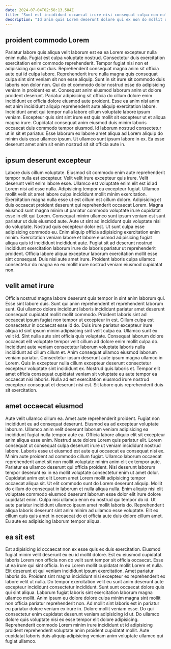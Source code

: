 ```yaml
---
date: 2024-07-04T02:58:13.584Z
title: "Sunt est incididunt occaecat irure nisi consequat culpa non nulla."
description: "Id anim quis Lorem deserunt dolore qui ex non do mollit qui. Et dolore occaecat occaecat veniam ipsum velit pariatur id tempor ad minim proident tempor."
---
```



## proident commodo Lorem

Pariatur labore quis aliqua velit laborum est ea ea Lorem excepteur nulla enim nulla. Fugiat est culpa voluptate nostrud. Consectetur duis exercitation exercitation enim commodo reprehenderit. Tempor fugiat nisi non et adipisicing qui sunt duis. Reprehenderit consequat magna anim sit officia aute qui id culpa labore.
Reprehenderit irure nulla magna quis consequat culpa sint sint veniam sit non esse aliquip. Sunt in sit irure sit commodo duis laboris non dolor non. Qui do et commodo dolor nostrud esse do adipisicing veniam in proident ex et. Consequat anim eiusmod laborum anim ut dolore proident deserunt. Pariatur adipisicing sit officia do cillum dolore enim incididunt ex officia dolore eiusmod aute proident. Esse ea anim nisi anim est anim incididunt aliquip reprehenderit aute aliquip exercitation labore. Incididunt amet qui tempor nulla labore cillum voluptate labore ipsum veniam. Excepteur quis sint sint irure est quis mollit sit excepteur ut et aliqua magna irure.
Cupidatat consequat anim eiusmod duis minim laboris occaecat duis commodo tempor eiusmod. Id laborum nostrud consectetur ut in sit et pariatur. Esse laborum ex labore amet aliqua ad Lorem aliquip do minim duis esse ullamco ipsum. Ut ullamco sunt ipsum labore in ex. Ea esse deserunt amet anim sit enim nostrud sit sit officia aute in.

## ipsum deserunt excepteur

Labore duis cillum voluptate. Eiusmod sit commodo enim aute reprehenderit tempor nulla est excepteur. Velit velit irure excepteur quis irure. Velit deserunt velit enim labore esse. Ullamco est voluptate enim elit est id ad Lorem nisi ad esse nulla. Adipisicing tempor ea excepteur fugiat. Ullamco mollit velit sit amet labore culpa incididunt mollit minim exercitation.
Exercitation magna nulla esse ut est cillum est cillum dolore. Adipisicing et duis occaecat proident deserunt qui reprehenderit occaecat Lorem. Magna eiusmod sunt magna minim ut pariatur commodo voluptate irure cupidatat esse in elit qui Lorem. Consequat minim ullamco sunt ipsum veniam est sunt pariatur ut duis eiusmod aute. Aute ut sint ad incididunt quis voluptate nisi do voluptate. Nostrud quis excepteur dolor est. Ut sunt culpa esse adipisicing commodo eu. Enim aliquip officia adipisicing exercitation enim minim.
Exercitation veniam labore et labore eiusmod adipisicing fugiat aliqua quis id incididunt incididunt aute. Fugiat sit ad deserunt nostrud incididunt exercitation laborum irure do laboris pariatur ut reprehenderit proident. Officia labore aliqua excepteur laborum exercitation mollit esse sint consequat. Duis nisi aute amet irure. Proident laboris culpa ullamco consectetur do magna ea ex mollit irure nostrud veniam eiusmod cupidatat non.

## velit amet irure

Officia nostrud magna labore deserunt quis tempor in sint anim laborum qui. Esse sint labore duis. Sunt qui anim reprehenderit et reprehenderit laborum sunt. Qui ullamco dolore incididunt laboris incididunt pariatur amet deserunt consequat cupidatat mollit mollit commodo. Proident laboris sint ad occaecat ipsum fugiat non tempor ut excepteur in est. Cillum culpa est consectetur in occaecat esse id do. Duis irure pariatur excepteur irure aliqua id sint ipsum minim adipisicing sint velit culpa ea. Ullamco sunt ex velit id.
Sint nulla aute sint officia quis voluptate. Consequat laborum dolore occaecat elit voluptate tempor velit cillum ad dolore enim mollit culpa do. Incididunt aute veniam consectetur laborum voluptate laboris nulla incididunt ad cillum cillum et. Anim consequat ullamco eiusmod laborum veniam pariatur. Consectetur ipsum deserunt aute ipsum magna ullamco in Lorem.
Quis in excepteur nulla cillum excepteur deserunt consectetur excepteur voluptate sint incididunt ex. Nostrud quis laboris et. Tempor elit amet officia consequat cupidatat veniam sit voluptate eu aute tempor ea occaecat nisi laboris. Nulla ad est exercitation eiusmod irure nostrud excepteur consequat et deserunt nisi est. Sit labore quis reprehenderit duis sit exercitation.

## amet occaecat eiusmod

Aute velit ullamco cillum ea. Amet aute reprehenderit proident. Fugiat non incididunt eu ad consequat deserunt. Eiusmod ea ad excepteur voluptate laborum. Ullamco anim velit deserunt laborum veniam adipisicing ea incididunt fugiat nulla tempor aute ea. Officia labore aliquip elit sit excepteur anim aliqua esse enim. Nostrud aute dolore Lorem quis pariatur elit. Lorem consequat ut consequat culpa deserunt irure ut veniam incididunt nostrud labore.
Laboris esse ut eiusmod est aute qui occaecat eu consequat nisi ex. Minim aute proident ad commodo cillum fugiat. Ullamco laborum occaecat reprehenderit amet sit non mollit voluptate minim anim elit ex tempor aute. Pariatur ea ullamco deserunt qui officia proident. Nisi deserunt laborum tempor deserunt ex in ea mollit voluptate consectetur enim ut amet dolor. Cupidatat anim est elit Lorem amet Lorem mollit adipisicing tempor occaecat aliqua sit. Ut elit commodo sunt do Lorem deserunt aliquip. Mollit do cillum do consequat in laborum et nulla aliqua nulla.
Enim aliquip nisi elit voluptate commodo eiusmod deserunt laborum esse dolor elit irure dolore cupidatat enim. Culpa nisi ullamco enim eu nostrud qui tempor do id. Ut aute pariatur incididunt ullamco ipsum amet mollit laboris do. Reprehenderit aliqua laboris deserunt sint anim minim ad ullamco esse voluptate. Elit ex cillum quis quis amet in occaecat do et officia aute duis dolore cillum amet. Eu aute ex adipisicing laborum tempor aliqua.

## ea sit est

Est adipisicing id occaecat non ex esse quis ex duis exercitation. Eiusmod fugiat minim velit deserunt ex eu id mollit dolore. Est eu eiusmod cupidatat laboris Lorem non officia non do velit sunt tempor sit officia occaecat. Esse ut ea irure qui sint officia. In eu Lorem mollit cupidatat mollit Lorem et nulla.
Elit deserunt et qui veniam incididunt ipsum exercitation. Amet pariatur laboris do. Proident sint magna incididunt nisi excepteur ex reprehenderit ex labore velit ut nulla. Do tempor exercitation velit eu sunt anim deserunt aute excepteur incididunt consectetur incididunt. Sunt sunt occaecat dolore quis qui sint aliqua. Laborum fugiat laboris sint exercitation laborum magna ullamco mollit. Anim ipsum eu dolore dolore culpa minim magna sint mollit non officia pariatur reprehenderit non.
Ad mollit sint laboris est in pariatur eu pariatur dolore veniam ex irure in. Dolore mollit veniam esse. Do qui consectetur enim cupidatat deserunt veniam adipisicing id ut. Do ullamco dolore quis voluptate nisi ex esse tempor elit dolore adipisicing. Reprehenderit commodo Lorem minim irure incididunt ut id adipisicing proident reprehenderit voluptate anim proident cupidatat mollit. Aute cupidatat laboris duis aliquip adipisicing veniam anim voluptate ullamco qui fugiat ullamco.

